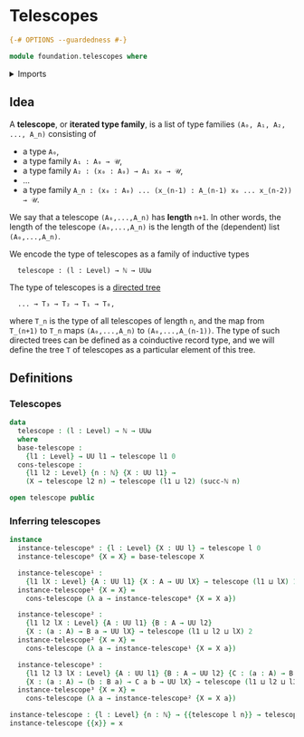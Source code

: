 # Telescopes

```agda
{-# OPTIONS --guardedness #-}

module foundation.telescopes where
```

<details><summary>Imports</summary>

```agda
open import elementary-number-theory.natural-numbers

open import foundation.universe-levels
```

</details>

## Idea

A **telescope**, or **iterated type family**, is a list of type families
`(A₀, A₁, A₂, ..., A_n)` consisting of

- a type `A₀`,
- a type family `A₁ : A₀ → 𝒰`,
- a type family `A₂ : (x₀ : A₀) → A₁ x₀ → 𝒰`,
- ...
- a type family `A_n : (x₀ : A₀) ... (x_(n-1) : A_(n-1) x₀ ... x_(n-2)) → 𝒰`.

We say that a telescope `(A₀,...,A_n)` has **length** `n+1`. In other words, the
length of the telescope `(A₀,...,A_n)` is the length of the (dependent) list
`(A₀,...,A_n)`.

We encode the type of telescopes as a family of inductive types

```text
  telescope : (l : Level) → ℕ → UUω
```

The type of telescopes is a [directed tree](trees.directed-trees.md)

```text
  ... → T₃ → T₂ → T₁ → T₀,
```

where `T_n` is the type of all telescopes of length `n`, and the map from
`T_(n+1)` to `T_n` maps `(A₀,...,A_n)` to `(A₀,...,A_(n-1))`. The type of such
directed trees can be defined as a coinductive record type, and we will define
the tree `T` of telescopes as a particular element of this tree.

## Definitions

### Telescopes

```agda
data
  telescope : (l : Level) → ℕ → UUω
  where
  base-telescope :
    {l1 : Level} → UU l1 → telescope l1 0
  cons-telescope :
    {l1 l2 : Level} {n : ℕ} {X : UU l1} →
    (X → telescope l2 n) → telescope (l1 ⊔ l2) (succ-ℕ n)

open telescope public
```

### Inferring telescopes

```agda
instance
  instance-telescope⁰ : {l : Level} {X : UU l} → telescope l 0
  instance-telescope⁰ {X = X} = base-telescope X

  instance-telescope¹ :
    {l1 lX : Level} {A : UU l1} {X : A → UU lX} → telescope (l1 ⊔ lX) 1
  instance-telescope¹ {X = X} =
    cons-telescope (λ a → instance-telescope⁰ {X = X a})

  instance-telescope² :
    {l1 l2 lX : Level} {A : UU l1} {B : A → UU l2}
    {X : (a : A) → B a → UU lX} → telescope (l1 ⊔ l2 ⊔ lX) 2
  instance-telescope² {X = X} =
    cons-telescope (λ a → instance-telescope¹ {X = X a})

  instance-telescope³ :
    {l1 l2 l3 lX : Level} {A : UU l1} {B : A → UU l2} {C : (a : A) → B a → UU l3}
    {X : (a : A) → (b : B a) → C a b → UU lX} → telescope (l1 ⊔ l2 ⊔ l3 ⊔ lX) 3
  instance-telescope³ {X = X} =
    cons-telescope (λ a → instance-telescope² {X = X a})

instance-telescope : {l : Level} {n : ℕ} → {{telescope l n}} → telescope l n
instance-telescope {{x}} = x
```
